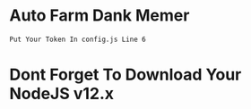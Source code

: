 # Auto Farm Dank Memer

` Put Your Token In config.js Line 6 `










# Dont Forget To Download Your NodeJS v12.x
